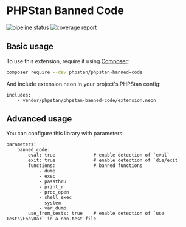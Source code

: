 # PHPStan Banned Code

[![pipeline status](https://gitlab.ekino.com/php-labs/phpstan/phpstan-banned-code/badges/master/pipeline.svg)](https://gitlab.ekino.com/php-labs/phpstan/phpstan-banned-code/commits/master)
[![coverage report](https://gitlab.ekino.com/php-labs/phpstan/phpstan-banned-code/badges/master/coverage.svg)](https://gitlab.ekino.com/php-labs/phpstan/phpstan-banned-code/commits/master)

## Basic usage

To use this extension, require it using [Composer](https://getcomposer.org/):

```bash
composer require --dev phpstan/phpstan-banned-code
```

And include extension.neon in your project's PHPStan config:

```
includes:
	- vendor/phpstan/phpstan-banned-code/extension.neon
```

## Advanced usage

You can configure this library with parameters:

```
parameters:
	banned_code:
		eval: true              # enable detection of `eval`
		exit: true              # enable detection of `die/exit`
		functions:              # banned functions
			- dump
			- exec
			- passthru
			- print_r
			- proc_open
			- shell_exec
			- system
			- var_dump
		use_from_tests: true    # enable detection of `use Tests\Foo\Bar` in a non-test file
```
